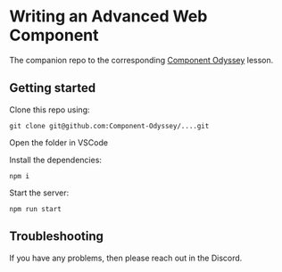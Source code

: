 # Writing an Advanced Web Component

The companion repo to the corresponding [Component Odyssey](https://component-odyssey.com) lesson.

## Getting started

Clone this repo using:

`git clone git@github.com:Component-Odyssey/....git`

Open the folder in VSCode

Install the dependencies:

`npm i`

Start the server:

`npm run start`

## Troubleshooting

If you have any problems, then please reach out in the Discord.
